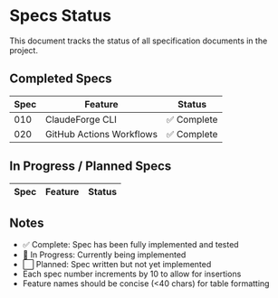 # Specs Status

This document tracks the status of all specification documents in the project.

## Completed Specs

| Spec | Feature | Status |
|------|---------|--------|
| 010 | ClaudeForge CLI | ✅ Complete |
| 020 | GitHub Actions Workflows | ✅ Complete |

## In Progress / Planned Specs

| Spec | Feature | Status |
|------|---------|--------|

## Notes

- ✅ Complete: Spec has been fully implemented and tested
- 🔄 In Progress: Currently being implemented
- ⬜ Planned: Spec written but not yet implemented
- Each spec number increments by 10 to allow for insertions
- Feature names should be concise (<40 chars) for table formatting
